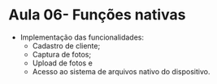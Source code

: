 # Aula 06- Funções nativas
- Implementação das funcionalidades:
    - Cadastro de cliente;
    - Captura de fotos;
    - Upload de fotos e
    - Acesso ao sistema de arquivos nativo do dispositivo.
